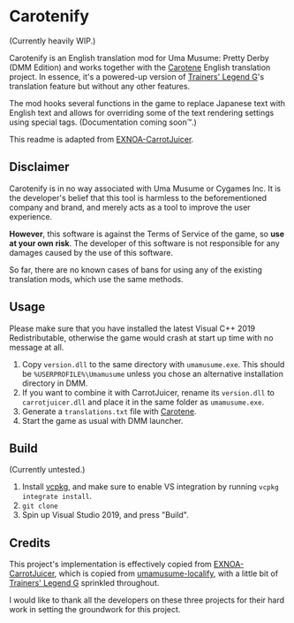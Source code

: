 # Carotenify
(Currently heavily WIP.)

Carotenify is an English translation mod for Uma Musume: Pretty Derby (DMM Edition) and works together with the [Carotene](https://github.com/KevinVG207/Uma-Carotene) English translation project. In essence, it's a powered-up version of [Trainers' Legend G](https://github.com/MinamiChiwa/Trainers-Legend-G)'s translation feature but without any other features.

The mod hooks several functions in the game to replace Japanese text with English text and allows for overriding some of the text rendering settings using special tags. (Documentation coming soon™.)

This readme is adapted from [EXNOA-CarrotJuicer](https://github.com/CNA-Bld/EXNOA-CarrotJuicer/blob/master/README.md).

## Disclaimer
Carotenify is in no way associated with Uma Musume or Cygames Inc. It is the developer's belief that this tool is harmless to the beforementioned company and brand, and merely acts as a tool to improve the user experience.

**However**, this software is against the Terms of Service of the game, so **use at your own risk**. The developer of this software is not responsible for any damages caused by the use of this software.

So far, there are no known cases of bans for using any of the existing translation mods, which use the same methods.


## Usage
Please make sure that you have installed the latest Visual C++ 2019 Redistributable, otherwise the game would crash at start up time with no message at all.

1. Copy `version.dll` to the same directory with `umamusume.exe`. This should be `%USERPROFILE%\Umamusume` unless you chose an alternative installation directory in DMM.
2. If you want to combine it with CarrotJuicer, rename its `version.dll` to `carrotjuicer.dll` and place it in the same folder as `umamusume.exe`.
3. Generate a `translations.txt` file with [Carotene](https://github.com/KevinVG207/Uma-Carotene).
4. Start the game as usual with DMM launcher.

## Build
(Currently untested.)
1. Install [vcpkg](https://vcpkg.io/en/getting-started.html), and make sure to enable VS integration by running `vcpkg integrate install`.
2. `git clone`
3. Spin up Visual Studio 2019, and press "Build".

## Credits
This project's implementation is effectively copied from [EXNOA-CarrotJuicer](https://github.com/CNA-Bld/EXNOA-CarrotJuicer), which is copied from [umamusume-localify](https://github.com/GEEKiDoS/umamusume-localify), with a little bit of [Trainers' Legend G](https://github.com/MinamiChiwa/Trainers-Legend-G) sprinkled throughout.

I would like to thank all the developers on these three projects for their hard work in setting the groundwork for this project.
